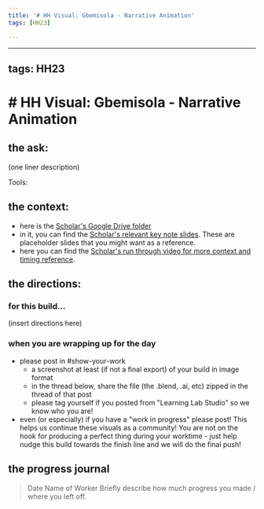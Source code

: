 ```yaml
---
title: '# HH Visual: Gbemisola - Narrative Animation'
tags: [HH23]

---
```


---
tags: HH23
---

# # HH Visual: Gbemisola - Narrative Animation
## the ask:
(one liner description)

Tools: 



## the context:
* here is the [Scholar's Google Drive folder](https://drive.google.com/drive/folders/1qmU3_AvDAemrVc93vc-tbrlaJ-4AHF8b?usp=sharing)
* in it, you can find the [Scholar's relevant key note slides](https://drive.google.com/drive/folders/1z5aPfu_qI6E8Yepigtf3Zit7Jx6fQ2El). These are placeholder slides that you might want as a reference.
* here you can find the [Scholar's run through video for more context and timing reference](https://drive.google.com/file/d/1QSumGk8Gg4twcJZHB9WDCchV3mCEGidK/view?usp=sharing).


## the directions:
### for this build...
(insert directions here)

### when you are wrapping up for the day
* please post in #show-your-work
    * a screenshot at least (if not a final export) of your build in image format
    * in the thread below, share the file (the .blend, .ai, etc) zipped in the thread of that post
    * please tag yourself if you posted from "Learning Lab Studio" so we know who you are!
* even (or especially) if you have a "work in progress" please post! This helps us continue these visuals as a community! You are not on the hook for producing a perfect thing during your worktime - just help nudge this build towards the finish line and we will do the final push!


## the progress journal
> Date
> Name of Worker
> Briefly describe how much progress you made / where you left off.